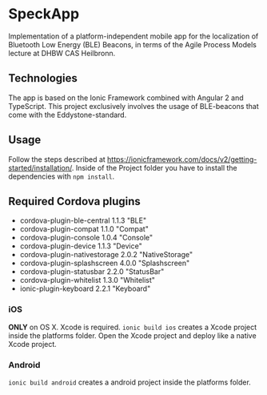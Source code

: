 # SpeckApp
Implementation of a platform-independent mobile app for the localization of Bluetooth Low Energy (BLE) Beacons, in terms of the Agile Process Models lecture at DHBW CAS Heilbronn.

## Technologies
The app is based on the Ionic Framework combined with Angular 2 and TypeScript.
This project exclusively involves the usage of BLE-beacons that come with the Eddystone-standard.

## Usage
Follow the steps described at https://ionicframework.com/docs/v2/getting-started/installation/.
Inside of the Project folder you have to install the dependencies with `npm install`.

## Required Cordova plugins
- cordova-plugin-ble-central 1.1.3 "BLE"
- cordova-plugin-compat 1.1.0 "Compat"
- cordova-plugin-console 1.0.4 "Console"
- cordova-plugin-device 1.1.3 "Device"
- cordova-plugin-nativestorage 2.0.2 "NativeStorage"
- cordova-plugin-splashscreen 4.0.0 "Splashscreen"
- cordova-plugin-statusbar 2.2.0 "StatusBar"
- cordova-plugin-whitelist 1.3.0 "Whitelist"
- ionic-plugin-keyboard 2.2.1 "Keyboard"

### iOS
**ONLY** on OS X. Xcode is required.
`ionic build ios` creates a Xcode project inside the platforms folder.
Open the Xcode project and deploy like a native Xcode project.

### Android
`ionic build android` creates a android project inside the platforms folder.

